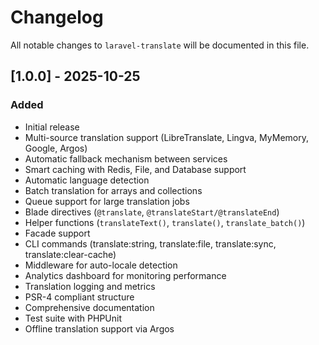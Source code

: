 # Changelog

All notable changes to `laravel-translate` will be documented in this file.

## [1.0.0] - 2025-10-25

### Added
- Initial release
- Multi-source translation support (LibreTranslate, Lingva, MyMemory, Google, Argos)
- Automatic fallback mechanism between services
- Smart caching with Redis, File, and Database support
- Automatic language detection
- Batch translation for arrays and collections
- Queue support for large translation jobs
- Blade directives (`@translate`, `@translateStart/@translateEnd`)
- Helper functions (`translateText()`, `translate()`, `translate_batch()`)
- Facade support
- CLI commands (translate:string, translate:file, translate:sync, translate:clear-cache)
- Middleware for auto-locale detection
- Analytics dashboard for monitoring performance
- Translation logging and metrics
- PSR-4 compliant structure
- Comprehensive documentation
- Test suite with PHPUnit
- Offline translation support via Argos

